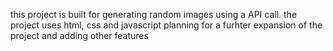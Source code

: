 this project is built for generating random images using a API call.
the project uses html, css and javascript
planning for a furhter expansion of the project and adding other features
